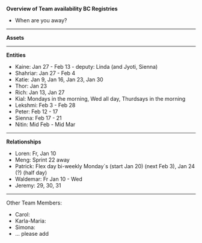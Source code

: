 **Overview of Team availability BC Registries**
- When are you away?  
----

**Assets**



----
**Entities** 
* Kaine: Jan 27 - Feb 13 - deputy: Linda (and Jyoti, Sienna)
* Shahriar: Jan 27 - Feb 4 
* Katie: Jan 9, Jan 16, Jan 23, Jan 30
* Thor: Jan 23
* Rich: Jan 13, Jan 27
* Kial: Mondays in the morning, Wed all day, Thurdsays in the morning
* Lekshmi: Feb 3 - Feb 28
* Peter: Feb 12 - 17
* Sienna: Feb 17 - 21
* Nitin: Mid Feb  - Mid Mar 


----
**Relationships** 
* Loren: Fr, Jan 10 
* Meng: Sprint 22 away 
* Patrick: Flex day bi-weekly Monday´s (start Jan 20) (next Feb 3), Jan 24 (?) (half day)
* Waldemar: Fr Jan 10 - Wed
* Jeremy: 29, 30, 31


----
Other Team Members:
* Carol: 
* Karla-Maria:
* Simona:
* ... please add
